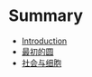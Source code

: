 # Summary

* [Introduction](README.md)
* [最初的圆](zui_chu_de_yuan.md)
* [社会与细胞](she_hui_yu_xi_bao.md)

